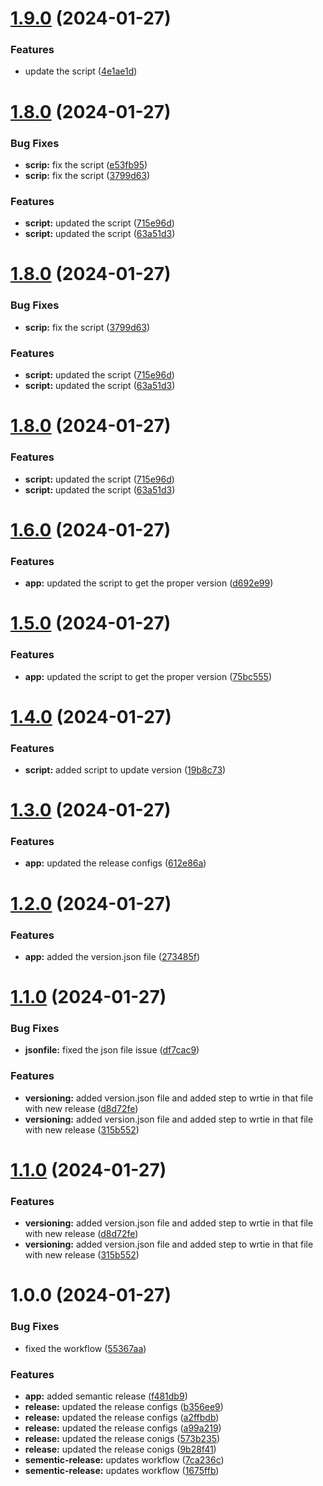 # [1.9.0](https://github.com/pratham348/semantic-release-demo/compare/v1.8.0...v1.9.0) (2024-01-27)


### Features

* update the script ([4e1ae1d](https://github.com/pratham348/semantic-release-demo/commit/4e1ae1d4a1276ea8be8b960687e71fcb13466a93))

# [1.8.0](https://github.com/pratham348/semantic-release-demo/compare/v1.7.0...v1.8.0) (2024-01-27)


### Bug Fixes

* **scrip:** fix the script ([e53fb95](https://github.com/pratham348/semantic-release-demo/commit/e53fb954b0738dddd6f8e4e19d7d101c57067c3f))
* **scrip:** fix the script ([3799d63](https://github.com/pratham348/semantic-release-demo/commit/3799d6315a4c24c403f793099fbd326c4d338c06))


### Features

* **script:** updated the script ([715e96d](https://github.com/pratham348/semantic-release-demo/commit/715e96d5770977d6034b6dea73a9abed136e675d))
* **script:** updated the script ([63a51d3](https://github.com/pratham348/semantic-release-demo/commit/63a51d331e2cc4a3d2397358ffeed19765fd661c))

# [1.8.0](https://github.com/pratham348/semantic-release-demo/compare/v1.7.0...v1.8.0) (2024-01-27)


### Bug Fixes

* **scrip:** fix the script ([3799d63](https://github.com/pratham348/semantic-release-demo/commit/3799d6315a4c24c403f793099fbd326c4d338c06))


### Features

* **script:** updated the script ([715e96d](https://github.com/pratham348/semantic-release-demo/commit/715e96d5770977d6034b6dea73a9abed136e675d))
* **script:** updated the script ([63a51d3](https://github.com/pratham348/semantic-release-demo/commit/63a51d331e2cc4a3d2397358ffeed19765fd661c))

# [1.8.0](https://github.com/pratham348/semantic-release-demo/compare/v1.7.0...v1.8.0) (2024-01-27)


### Features

* **script:** updated the script ([715e96d](https://github.com/pratham348/semantic-release-demo/commit/715e96d5770977d6034b6dea73a9abed136e675d))
* **script:** updated the script ([63a51d3](https://github.com/pratham348/semantic-release-demo/commit/63a51d331e2cc4a3d2397358ffeed19765fd661c))

# [1.6.0](https://github.com/pratham348/semantic-release-demo/compare/v1.5.0...v1.6.0) (2024-01-27)


### Features

* **app:** updated the script to get the proper version ([d692e99](https://github.com/pratham348/semantic-release-demo/commit/d692e99170342839f92549b083100682b4a200ab))

# [1.5.0](https://github.com/pratham348/semantic-release-demo/compare/v1.4.0...v1.5.0) (2024-01-27)


### Features

* **app:** updated the script to get the proper version ([75bc555](https://github.com/pratham348/semantic-release-demo/commit/75bc555567fc614eba1c7c921a83cabcbfa063d1))

# [1.4.0](https://github.com/pratham348/semantic-release-demo/compare/v1.3.0...v1.4.0) (2024-01-27)


### Features

* **script:** added script to update version ([19b8c73](https://github.com/pratham348/semantic-release-demo/commit/19b8c73a415529864dfc152b23e4784a49a128ad))

# [1.3.0](https://github.com/pratham348/semantic-release-demo/compare/v1.2.0...v1.3.0) (2024-01-27)


### Features

* **app:** updated the release configs ([612e86a](https://github.com/pratham348/semantic-release-demo/commit/612e86a28e4e9dd643a77d6531d6090e108833e3))

# [1.2.0](https://github.com/pratham348/semantic-release-demo/compare/v1.1.0...v1.2.0) (2024-01-27)


### Features

* **app:** added the version.json file ([273485f](https://github.com/pratham348/semantic-release-demo/commit/273485fe29c6b055318cd845a8c0dfc10104086e))

# [1.1.0](https://github.com/pratham348/semantic-release-demo/compare/v1.0.0...v1.1.0) (2024-01-27)


### Bug Fixes

* **jsonfile:** fixed the json file issue ([df7cac9](https://github.com/pratham348/semantic-release-demo/commit/df7cac944344d13f8b99367fd1468e57c3f331c8))


### Features

* **versioning:** added version.json file and added step to wrtie in that file with new release ([d8d72fe](https://github.com/pratham348/semantic-release-demo/commit/d8d72fe9d074b57e6e465a82ae11c29c76874e72))
* **versioning:** added version.json file and added step to wrtie in that file with new release ([315b552](https://github.com/pratham348/semantic-release-demo/commit/315b552f6124ecc05316eb71d738c1905eceb68a))

# [1.1.0](https://github.com/pratham348/semantic-release-demo/compare/v1.0.0...v1.1.0) (2024-01-27)


### Features

* **versioning:** added version.json file and added step to wrtie in that file with new release ([d8d72fe](https://github.com/pratham348/semantic-release-demo/commit/d8d72fe9d074b57e6e465a82ae11c29c76874e72))
* **versioning:** added version.json file and added step to wrtie in that file with new release ([315b552](https://github.com/pratham348/semantic-release-demo/commit/315b552f6124ecc05316eb71d738c1905eceb68a))

# 1.0.0 (2024-01-27)


### Bug Fixes

* fixed the workflow ([55367aa](https://github.com/pratham348/semantic-release-demo/commit/55367aa52e5d57ef3e57e6c2d45f0c2fb6afbf04))


### Features

* **app:** added semantic release ([f481db9](https://github.com/pratham348/semantic-release-demo/commit/f481db9909d58aa4f1bd7312909045b873d3fde6))
* **release:** updated the release configs ([b356ee9](https://github.com/pratham348/semantic-release-demo/commit/b356ee9c23ab84aaaefa41efb737edbfd9cce2c3))
* **release:** updated the release configs ([a2ffbdb](https://github.com/pratham348/semantic-release-demo/commit/a2ffbdbcfec3ab1ac6b00c10c00ff2dfd14cdfd2))
* **release:** updated the release configs ([a99a219](https://github.com/pratham348/semantic-release-demo/commit/a99a2192a2096ba53681b5b274e5dd07319a38b3))
* **release:** updated the release conigs ([573b235](https://github.com/pratham348/semantic-release-demo/commit/573b235017593fcf6cf8c034d36a56d508300660))
* **release:** updated the release conigs ([9b28f41](https://github.com/pratham348/semantic-release-demo/commit/9b28f416490dcb87be1d4c9eaf7a4aa92aa0fc3e))
* **sementic-release:** updates workflow ([7ca236c](https://github.com/pratham348/semantic-release-demo/commit/7ca236cd8a286722de3071bb5fa88f52bf8a5a42))
* **sementic-release:** updates workflow ([1675ffb](https://github.com/pratham348/semantic-release-demo/commit/1675ffb092419e7c393cceacd073c20b20d7164f))
